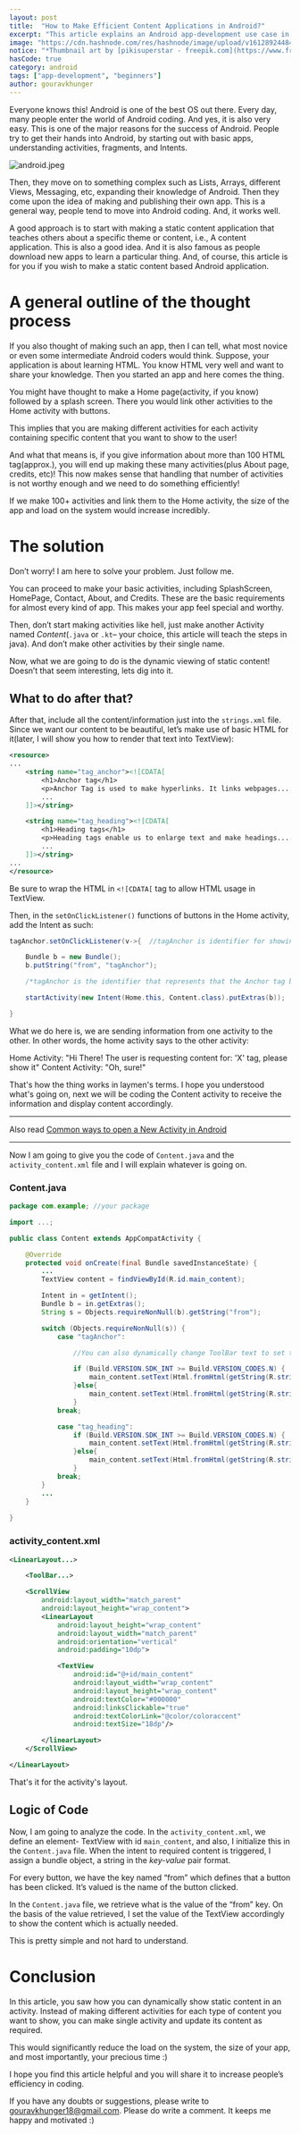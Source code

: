 ```yaml
---
layout: post
title:  "How to Make Efficient Content Applications in Android?"
excerpt: "This article explains an Android app-development use case in which an efficient approach could be used to deliver better results."
image: "https://cdn.hashnode.com/res/hashnode/image/upload/v1612892448407/fOCn_s9fg.jpeg"
notice: "*Thumbnail art by [pikisuperstar - freepik.com](https://www.freepik.com/vectors/technology)*"
hasCode: true
category: android
tags: ["app-development", "beginners"]
author: gouravkhunger
---
```


Everyone knows this! Android is one of the best OS out there. Every day, many people enter the world of Android coding. And yes, it is also very easy. This is one of the major reasons for the success of Android. People try to get their hands into Android, by starting out with basic apps, understanding activities, fragments, and Intents.


![android.jpeg](https://cdn.hashnode.com/res/hashnode/image/upload/v1612890480557/QhWgrxWHd.jpeg)

Then, they move on to something complex such as Lists, Arrays, different Views, Messaging, etc, expanding their knowledge of Android. Then they come upon the idea of making and publishing their own app. This is a general way, people tend to move into Android coding. And, it works well.

A good approach is to start with making a static content application that teaches others about a specific theme or content, i.e., A content application. This is also a good idea. And it is also famous as people download new apps to learn a particular thing. And, of course, this article is for you if you wish to make a static content based Android application.

# A general outline of the thought process

If you also thought of making such an app, then I can tell, what most novice or even some intermediate Android coders would think. Suppose, your application is about learning HTML. You know HTML very well and want to share your knowledge. Then you started an app and here comes the thing.

You might have thought to make a Home page(activity, if you know) followed by a splash screen. There you would link other activities to the Home activity with buttons. 

This implies that you are making different activities for each activity containing specific content that you want to show to the user! 

And what that means is, if you give information about more than 100 HTML tag(approx.), you will end up making these many activities(plus About page, credits, etc)! This now makes sense that handling that number of activities is not worthy enough and we need to do something efficiently!

If we make 100+ activities and link them to the Home activity, the size of the app and load on the system would increase incredibly.

# The solution

Don’t worry! I am here to solve your problem. Just follow me.

You can proceed to make your basic activities, including SplashScreen, HomePage, Contact, About, and Credits. These are the basic requirements for almost every kind of app. This makes your app feel special and worthy.

Then, don’t start making activities like hell, just make another Activity named *Content*(`.java` or `.kt`– your choice, this article will teach the steps in java). And don’t make other activities by their single name.

Now, what we are going to do is the dynamic viewing of static content! Doesn’t that seem interesting, lets dig into it.

## What to do after that?

After that, include all the content/information just into the `strings.xml` file. Since we want our content to be beautiful, let’s make use of basic HTML for it(later, I will show you how to render that text into TextView):

```xml
<resource>
...
    <string name="tag_anchor"><![CDATA[
        <h1>Anchor tag</h1>
        <p>Anchor Tag is used to make hyperlinks. It links webpages.....</p>
        ...
    ]]></string>

    <string name="tag_heading"><![CDATA[
        <h1>Heading tags</h1>
        <p>Heading tags enable us to enlarge text and make headings.....</p>
        ...
    ]]></string>
...
</resource>
```

Be sure to wrap the HTML in `<![CDATA[` tag to allow HTML usage in TextView.

Then, in the `setOnClickListener()` functions of buttons in the Home activity, add the Intent as such:

```java
tagAnchor.setOnClickListener(v->{  //tagAnchor is identifier for showing info about anchor tag.

    Bundle b = new Bundle();
    b.putString("from", "tagAnchor");

    /*tagAnchor is the identifier that represents that the Anchor tag button is pressed*/

    startActivity(new Intent(Home.this, Content.class).putExtras(b));

}
```

What we do here is, we are sending information from one activity to the other. In other words, the home activity says to the other activity:

Home Activity: "Hi There! The user is requesting content for: 'X' tag, please show it"
Content Activity: "Oh, sure!"

That's how the thing works in laymen's terms. I hope you understood what's going on, next we will be coding the Content activity to receive the information and display content accordingly.

----

Also read [Common ways to open a New Activity in Android](/ways-to-open-a-new-activity-in-an-android-app)

----

Now I am going to give you the code of `Content.java` and the `activity_content.xml` file and I will explain whatever is going on.

### Content.java

```java
package com.example; //your package

import ...;

public class Content extends AppCompatActivity {

    @Override
    protected void onCreate(final Bundle savedInstanceState) {
        ...
        TextView content = findViewById(R.id.main_content);

        Intent in = getIntent();
        Bundle b = in.getExtras();
        String s = Objects.requireNonNull(b).getString("from");

        switch (Objects.requireNonNull(s)) {
            case "tagAnchor":

                //You can also dynamically change ToolBar text to set title of the page here.

                if (Build.VERSION.SDK_INT >= Build.VERSION_CODES.N) {
                    main_content.setText(Html.fromHtml(getString(R.string.tagAnchor), Html.FROM_HTML_MODE_COMPACT));
                }else{
                    main_content.setText(Html.fromHtml(getString(R.string.tagAnchor)));
                }
            break;

            case "tag_heading":
                if (Build.VERSION.SDK_INT >= Build.VERSION_CODES.N) {
                    main_content.setText(Html.fromHtml(getString(R.string.tag_heading), Html.FROM_HTML_MODE_COMPACT));
                }else{
                    main_content.setText(Html.fromHtml(getString(R.string.tag_heading)));
                }
            break;
        }
        ...
    }
    
}
```

### activity_content.xml

```xml
<LinearLayout...>

    <ToolBar...>

    <ScrollView
        android:layout_width="match_parent"
        android:layout_height="wrap_content">
        <LinearLayout
            android:layout_height="wrap_content"
            android:layout_width="match_parent"
            android:orientation="vertical"
            android:padding="10dp">

            <TextView
                android:id="@+id/main_content"
                android:layout_width="wrap_content"
                android:layout_height="wrap_content"
                android:textColor="#000000"
                android:linksClickable="true"
                android:textColorLink="@color/coloraccent"
                android:textSize="18dp"/>

        </linearLayout>
    </ScrollView>

</LinearLayout>
```

That's it for the activity's layout.

## Logic of Code

Now, I am going to analyze the code. In the `activity_content.xml`, we define an element- TextView with id `main_content`, and also, I initialize this in the `Content.java` file. When the intent to required content is triggered, I assign a bundle object, a string in the *key-value* pair format. 

For every button, we have the key named “from” which defines that a button has been clicked. It’s valued is the name of the button clicked.

In the `Content.java` file, we retrieve what is the value of the “from” key. On the basis of the value retrieved, I set the value of the TextView accordingly to show the content which is actually needed.

This is pretty simple and not hard to understand.

# Conclusion

In this article, you saw how you can dynamically show static content in an activity. Instead of making different activities for each type of content you want to show, you can make single activity and update its content as required.

This would significantly reduce the load on the system, the size of your app, and most importantly, your precious time :)

I hope you find this article helpful and you will share it to increase people’s efficiency in coding.

If you have any doubts or suggestions, please write to gouravkhunger18@gmail.com. Please do write a comment. It keeps me happy and motivated :)